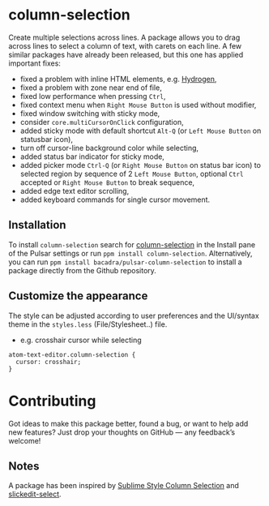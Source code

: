 # column-selection

Create multiple selections across lines. A package allows you to drag across lines to select a column of text, with carets on each line. A few similar packages have already been released, but this one has applied important fixes:

- fixed a problem with inline HTML elements, e.g. [Hydrogen](https://github.com/nteract/hydrogen),
- fixed a problem with zone near end of file,
- fixed low performance when pressing `Ctrl`,
- fixed context menu when `Right Mouse Button` is used without modifier,
- fixed window switching with sticky mode,
- consider `core.multiCursorOnClick` configuration,
- added sticky mode with default shortcut `Alt-Q` (or `Left Mouse Button` on statusbar icon),
- turn off cursor-line background color while selecting,
- added status bar indicator for sticky mode,
- added picker mode `Ctrl-Q` (or `Right Mouse Button` on status bar icon) to selected region by sequence of 2 `Left Mouse Button`, optional `Ctrl` accepted or `Right Mouse Button` to break sequence,
- added edge text editor scrolling,
- added keyboard commands for single cursor movement.

## Installation

To install `column-selection` search for [column-selection](https://web.pulsar-edit.dev/packages/column-selection) in the Install pane of the Pulsar settings or run `ppm install column-selection`. Alternatively, you can run `ppm install bacadra/pulsar-column-selection` to install a package directly from the Github repository.

## Customize the appearance

The style can be adjusted according to user preferences and the UI/syntax theme in the `styles.less` (File/Stylesheet..) file.

- e.g. crosshair cursor while selecting

```less
atom-text-editor.column-selection {
  cursor: crosshair;
}
```

# Contributing

Got ideas to make this package better, found a bug, or want to help add new features? Just drop your thoughts on GitHub — any feedback’s welcome!

## Notes

A package has been inspired by [Sublime Style Column Selection](https://github.com/bigfive/atom-sublime-select) and [slickedit-select](https://github.com/virtualthoughts/slickedit-select).
